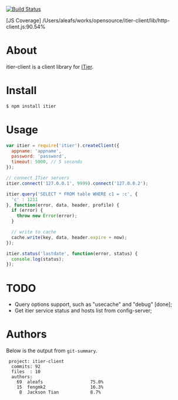 [![Build Status](https://secure.travis-ci.org/aleafs/itier-client.png)](http://travis-ci.org/aleafs/itier-client)

[JS Coverage] /Users/aleafs/works/opensource/itier-client/lib/http-client.js:90.54%

# About

itier-client is a client library for [ITier](https://github.com/xianbei/itier).

# Install
    
```bash
$ npm install itier
```

# Usage

```javascript
var itier = require('itier').createClient({
  appname: 'appname',
  password: 'password',
  timeout: 5000, // 5 seconds
});

// connect ITier servers
itier.connect('127.0.0.1', 9999).connect('127.0.0.2');

itier.query('SELECT * FROM table WHERE c1 = :c', { 
  'c' : 1211 
}, function(error, data, header, profile) {
  if (error) {
    throw new Error(error);
  }

  // write to cache
  cache.write(key, data, header.expire + now);
});

itier.status('lastdate', function(error, status) {
  console.log(status);
});
```

# TODO

* Query options support, such as "usecache" and "debug" [done];
* Get itier service status and hosts list from config-server;

# Authors

Below is the output from `git-summary`.

```
 project: itier-client
  commits: 92
  files  : 10
  authors: 
    69  aleafs                  75.0%
    15  fengmk2                 16.3%
     8  Jackson Tian            8.7%
```
